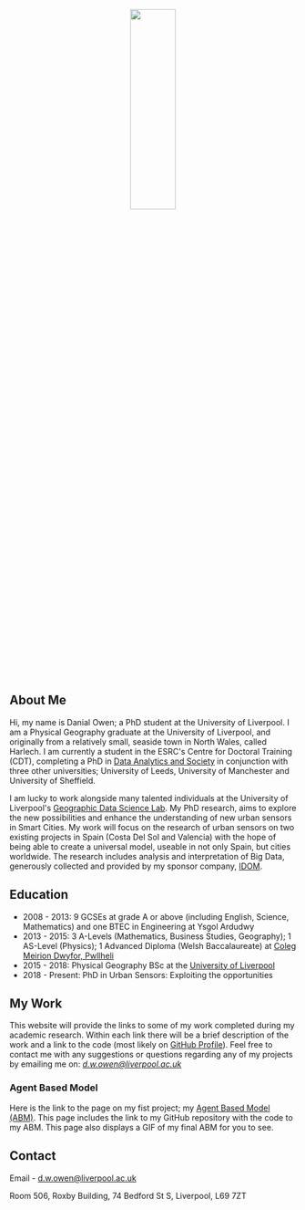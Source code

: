 <p align="center">
  <img width="40%" height="30%" src="profile_2.jpg">
</p>

## About Me

Hi, my name is Danial Owen; a PhD student at the University of Liverpool. I am a Physical Geography graduate at the University of Liverpool, and originally from a relatively small, seaside town in North Wales, called Harlech. I am currently a student in the ESRC's Centre for Doctoral Training (CDT), completing a PhD in [Data Analytics and Society](https://datacdt.org/) in conjunction with three other universities; University of Leeds, University of Manchester and University of Sheffield.

I am lucky to work alongside many talented individuals at the University of Liverpool's [Geographic Data Science Lab](https://www.liverpool.ac.uk/geographic-data-science/about/). My PhD research, aims to explore the new possibilities and enhance the understanding of new urban sensors in Smart Cities. My work will focus on the research of urban sensors on two existing projects in Spain (Costa Del Sol and Valencia) with the hope of being able to create a universal model, useable in not only Spain, but cities worldwide. The research includes analysis and interpretation of Big Data, generously collected and provided by my sponsor company, [IDOM](https://www.idom.com/).  

## Education

- 2008 - 2013: 9 GCSEs at grade A or above (including English, Science, Mathematics) and one BTEC in Engineering at Ysgol Ardudwy
- 2013 - 2015: 3 A-Levels (Mathematics, Business Studies, Geography); 1 AS-Level (Physics); 1 Advanced Diploma (Welsh Baccalaureate) at [Coleg Meirion Dwyfor, Pwllheli](https://www.gllm.ac.uk/)
- 2015 - 2018: Physical Geography BSc at the [University of Liverpool](https://www.liverpool.ac.uk/)
- 2018 - Present: PhD in Urban Sensors: Exploiting the opportunities  

## My Work

This website will provide the links to some of my work completed during my academic research. Within each link there will be a brief description of the work and a link to the code (most likely on [GitHub Profile](https://github.com/danialowen)). Feel free to contact me with any suggestions or questions regarding any of my projects by emailing me on: *d.w.owen@liverpool.ac.uk*

### Agent Based Model 

Here is the link to the page on my fist project; my [Agent Based Model (ABM)](ABM.md). This page includes the link to my GitHub repository with the code to my ABM. This page also displays a GIF of my final ABM for you to see. 


## Contact

Email - d.w.owen@liverpool.ac.uk

Room 506,
Roxby Building,
74 Bedford St S,
Liverpool,
L69 7ZT

